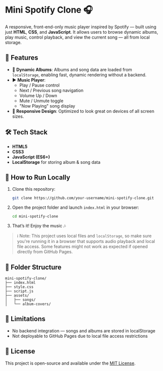 # Mini Spotify Clone 🎧

A responsive, front-end-only music player inspired by Spotify — built using just **HTML**, **CSS**, and **JavaScript**. It allows users to browse dynamic albums, play music, control playback, and view the current song — all from local storage.

## 🎯 Features

- 🎵 **Dynamic Albums**: Albums and song data are loaded from `localStorage`, enabling fast, dynamic rendering without a backend.
- ▶️ **Music Player**:
  - Play / Pause control
  - Next / Previous song navigation
  - Volume Up / Down
  - Mute / Unmute toggle
  - "Now Playing" song display
- 📱 **Responsive Design**: Optimized to look great on devices of all screen sizes.
  
## 🛠 Tech Stack

- **HTML5**
- **CSS3**
- **JavaScript (ES6+)**
- **LocalStorage** for storing album & song data

## 🚀 How to Run Locally

1. Clone this repository:
   ```bash
   git clone https://github.com/your-username/mini-spotify-clone.git
   ```

2. Open the project folder and launch `index.html` in your browser:
   ```bash
   cd mini-spotify-clone
   ```

3. That’s it! Enjoy the music 🎶

> ℹ️ Note: This project uses local files and `localStorage`, so make sure you're running it in a browser that supports audio playback and local file access. Some features might not work as expected if opened directly from GitHub Pages.

## 📂 Folder Structure

```
mini-spotify-clone/
├── index.html
├── style.css
├── script.js
├── assets/
│   ├── songs/
│   └── album-covers/
```

## 📌 Limitations

- No backend integration — songs and albums are stored in localStorage
- Not deployable to GitHub Pages due to local file access restrictions

## 📄 License

This project is open-source and available under the [MIT License](LICENSE).
